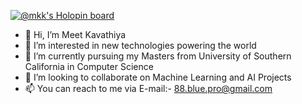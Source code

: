 [![@mkk's Holopin board](https://holopin.me/mkk)](https://holopin.io/@mkk)

- 👋 Hi, I’m Meet Kavathiya
- 👀 I’m interested in new technologies powering the world
- 🌱 I’m currently pursuing my Masters from University of Southern California in Computer Science
- 💞️ I’m looking to collaborate on Machine Learning and AI Projects
- 📫 You can reach to me via E-mail:- 88.blue.pro@gmail.com




<!---
mk-8/mk-8 is a ✨ special ✨ repository because its `README.md` (this file) appears on your GitHub profile.
You can click the Preview link to take a look at your changes.
--->
